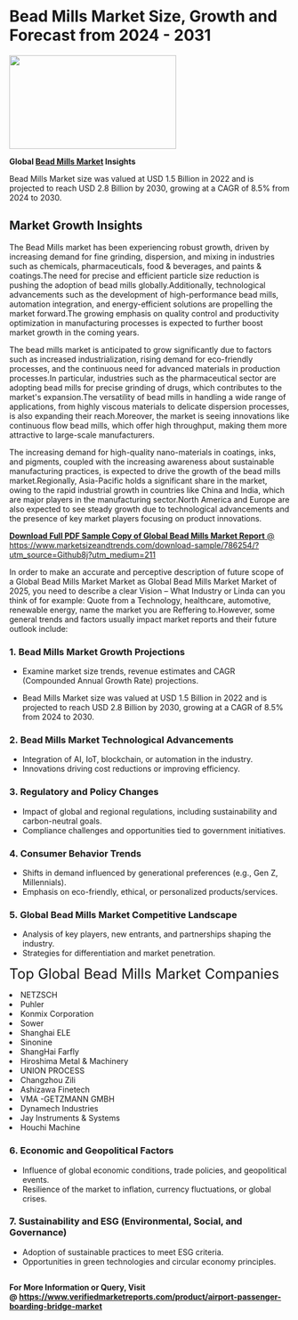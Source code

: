 <H1>Bead Mills Market Size, Growth and Forecast from 2024 - 2031</H1><img class="aligncenter size-medium wp-image-584254" src="https://thirdeyenews.in/wp-content/uploads/2024/09/Global-Market-Research-300x168.jpeg" alt="" width="300" height="168" /><p><strong>Global&nbsp;<a href="https://www.marketsizeandtrends.com/download-sample/786254/?utm_source=Github8j?utm_medium=211">Bead Mills Market</a> Insights</strong></p><p>Bead Mills Market size was valued at USD 1.5 Billion in 2022 and is projected to reach USD 2.8 Billion by 2030, growing at a CAGR of 8.5% from 2024 to 2030.</p><p><h2>Market Growth Insights</h2> <p>The Bead Mills market has been experiencing robust growth, driven by increasing demand for fine grinding, dispersion, and mixing in industries such as chemicals, pharmaceuticals, food & beverages, and paints & coatings.The need for precise and efficient particle size reduction is pushing the adoption of bead mills globally.Additionally, technological advancements such as the development of high-performance bead mills, automation integration, and energy-efficient solutions are propelling the market forward.The growing emphasis on quality control and productivity optimization in manufacturing processes is expected to further boost market growth in the coming years.</p> <p><a href="download-sample-link"></a></p> <p>The bead mills market is anticipated to grow significantly due to factors such as increased industrialization, rising demand for eco-friendly processes, and the continuous need for advanced materials in production processes.In particular, industries such as the pharmaceutical sector are adopting bead mills for precise grinding of drugs, which contributes to the market's expansion.The versatility of bead mills in handling a wide range of applications, from highly viscous materials to delicate dispersion processes, is also expanding their reach.Moreover, the market is seeing innovations like continuous flow bead mills, which offer high throughput, making them more attractive to large-scale manufacturers.</p> <p>The increasing demand for high-quality nano-materials in coatings, inks, and pigments, coupled with the increasing awareness about sustainable manufacturing practices, is expected to drive the growth of the bead mills market.Regionally, Asia-Pacific holds a significant share in the market, owing to the rapid industrial growth in countries like China and India, which are major players in the manufacturing sector.North America and Europe are also expected to see steady growth due to technological advancements and the presence of key market players focusing on product innovations.</p> <p><a href="get-more-link"></p><p><span class=""><strong>Download Full PDF Sample Copy of Global Bead Mills Market Report</strong> @ <a href="https://www.marketsizeandtrends.com/download-sample/786254/?utm_source=Github8j?utm_medium=211" target="_blank">https://www.marketsizeandtrends.com/download-sample/786254/?utm_source=Github8j?utm_medium=211</a></span></p><p>In order to make an accurate and perceptive description of future scope of a Global&nbsp;Bead Mills Market Market as Global&nbsp;Bead Mills Market Market of 2025, you need to describe a clear Vision &ndash; What Industry or Linda can you think of for example: Quote from a Technology, healthcare, automotive, renewable energy, name the market you are Reffering to.However, some general trends and factors usually impact market reports and their future outlook include:</p><h3>1.&nbsp;<strong>Bead Mills Market Growth Projections</strong></h3><ul><li>Examine market size trends, revenue estimates and CAGR (Compounded Annual Growth Rate) projections.</li><li><p>Bead Mills Market size was valued at USD 1.5 Billion in 2022 and is projected to reach USD 2.8 Billion by 2030, growing at a CAGR of 8.5% from 2024 to 2030.</p></li></ul><h3>2.&nbsp;<strong>Bead Mills Market Technological Advancements</strong></h3><ul><li>Integration of AI, IoT, blockchain, or automation in the industry.</li><li>Innovations driving cost reductions or improving efficiency.</li></ul><h3>3.&nbsp;<strong>Regulatory and Policy Changes</strong></h3><ul><li>Impact of global and regional regulations, including sustainability and carbon-neutral goals.</li><li>Compliance challenges and opportunities tied to government initiatives.</li></ul><h3>4.&nbsp;<strong>Consumer Behavior Trends</strong></h3><ul><li>Shifts in demand influenced by generational preferences (e.g., Gen Z, Millennials).</li><li>Emphasis on eco-friendly, ethical, or personalized products/services.</li></ul><h3>5.&nbsp;<strong>Global Bead Mills Market Competitive Landscape</strong></h3><ul><li>Analysis of key players, new entrants, and partnerships shaping the industry.</li><li>Strategies for differentiation and market penetration.</li></ul><p data-pm-slice="1 1 []"><span style="color: inherit; font-family: inherit; font-size: 25px;">Top Global Bead Mills Market Companies</span></p><div class="" data-test-id=""><p><li>NETZSCH</li><li> Puhler</li><li> Konmix Corporation</li><li> Sower</li><li> Shanghai ELE</li><li> Sinonine</li><li> ShangHai Farfly</li><li> Hiroshima Metal & Machinery</li><li> UNION PROCESS</li><li> Changzhou Zili</li><li> Ashizawa Finetech</li><li> VMA -GETZMANN GMBH</li><li> Dynamech Industries</li><li> Jay Instruments & Systems</li><li> Houchi Machine</li></p></div><h3>6.&nbsp;<strong>Economic and Geopolitical Factors</strong></h3><ul><li>Influence of global economic conditions, trade policies, and geopolitical events.</li><li>Resilience of the market to inflation, currency fluctuations, or global crises.</li></ul><h3>7.&nbsp;<strong>Sustainability and ESG (Environmental, Social, and Governance)</strong></h3><ul><li>Adoption of sustainable practices to meet ESG criteria.</li><li>Opportunities in green technologies and circular economy principles.</li></ul><h2><strong style="font-size: 14px;">For More Information or Query, Visit @&nbsp;</strong><a style="background-color: #ffffff; font-size: 14px;" href="https://www.marketsizeandtrends.com/report/bead-mills-market/" target="_blank">https://www.verifiedmarketreports.com/product/airport-passenger-boarding-bridge-market</a></h2>